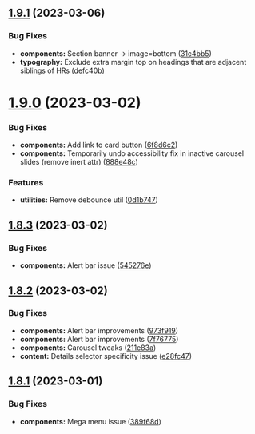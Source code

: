 ## [1.9.1](https://github.com/jacecotton/tcds/compare/v1.9.0...v1.9.1) (2023-03-06)


### Bug Fixes

* **components:** Section banner -> image=bottom ([31c4bb5](https://github.com/jacecotton/tcds/commit/31c4bb573e1f456892d9e746af703c5edc28907d))
* **typography:** Exclude extra margin top on headings that are adjacent siblings of HRs ([defc40b](https://github.com/jacecotton/tcds/commit/defc40b2ca26bc5e0f90dae08771efd1bd1b2cd1))



# [1.9.0](https://github.com/jacecotton/tcds/compare/v1.8.3...v1.9.0) (2023-03-02)


### Bug Fixes

* **components:** Add link to card button ([6f8d6c2](https://github.com/jacecotton/tcds/commit/6f8d6c20310b31063d3f1ce0800c328b99bc5ae8))
* **components:** Temporarily undo accessibility fix in inactive carousel slides (remove inert attr) ([888e48c](https://github.com/jacecotton/tcds/commit/888e48c80432c1159114fe0eeb7a04d325f0594a))


### Features

* **utilities:** Remove debounce util ([0d1b747](https://github.com/jacecotton/tcds/commit/0d1b747baa43f4c7de904ca0a601289212019d14))



## [1.8.3](https://github.com/jacecotton/tcds/compare/v1.8.2...v1.8.3) (2023-03-02)


### Bug Fixes

* **components:** Alert bar issue ([545276e](https://github.com/jacecotton/tcds/commit/545276e48add8fe71d30aaed9de17f1002e353a7))



## [1.8.2](https://github.com/jacecotton/tcds/compare/v1.8.1...v1.8.2) (2023-03-02)


### Bug Fixes

* **components:** Alert bar improvements ([973f919](https://github.com/jacecotton/tcds/commit/973f919d227137c053a06e64fafa8bea3b0613c4))
* **components:** Alert bar improvements ([7f76775](https://github.com/jacecotton/tcds/commit/7f76775da10ae12a24837861cdca5364198917cb))
* **components:** Carousel tweaks ([211e83a](https://github.com/jacecotton/tcds/commit/211e83aa41c78269d1408be1ad0d9225203e1071))
* **content:** Details selector specificity issue ([e28fc47](https://github.com/jacecotton/tcds/commit/e28fc47e24c29a5ddc377f465843634a4220ae03))



## [1.8.1](https://github.com/jacecotton/tcds/compare/v1.8.0...v1.8.1) (2023-03-01)


### Bug Fixes

* **components:** Mega menu issue ([389f68d](https://github.com/jacecotton/tcds/commit/389f68dacafffc65051bdcf3934373fb892b4b92))



